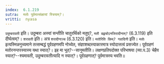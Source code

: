 ```yaml
---
index:  6.1.219
sutra:  मतोः पूर्वमात्संज्ञायां स्त्रियाम्?।
vritti:  nyasa 
---
```


`उदुम्बरावती` इति। उदुम्बरा अस्यां सन्तीति चातुरर्थिको मतुप्?, `मतौ बह्वचोऽनजिरादीनाम्?` (6.3.119) इति दीर्घत्वम्?। `शरावती` इति। अत्र `शरादीनाञ्च` (6.3.120) इति। `मतोरिति किम्? गवादिनी` इति। `मतोः` इत्यस्मिन्ननुच्यमाने तत्सम्बद्धं पूर्वग्रहणमपि नोच्येत, संज्ञाशब्दस्याकारमात्र स्योदात्तत्वं प्रसज्येत। पूर्वग्रहणं मतोरनन्तरस्यास्य यथा स्यात्?। इह मा भूत्?--सानुमतीति। लक्षणप्रतिपदोक्त परिभाषया (व्या.प.3) चेहैव स्यात्?--श्यमावती, उदुम्बरावतीत्यादि न स्यात्?। पूर्वग्रहणात्? पूर्वमात्रस्य भवति॥ 

